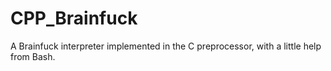 # CPP_Brainfuck
A Brainfuck interpreter implemented in the C preprocessor, with a little help from Bash.
